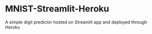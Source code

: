 # MNIST-Streamlit-Heroku
A simple digit predictor hosted on Streamlit app and deployed through Heroku

